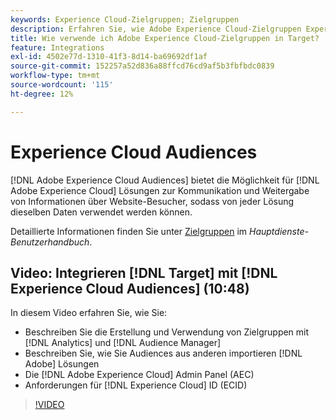```yaml
---
keywords: Experience Cloud-Zielgruppen; Zielgruppen
description: Erfahren Sie, wie Adobe Experience Cloud-Zielgruppen Experience Cloud-Lösungen kommunizieren und Informationen über Website-Besucher mit anderen Adobe-Lösungen teilen können.
title: Wie verwende ich Adobe Experience Cloud-Zielgruppen in Target?
feature: Integrations
exl-id: 4502e77d-1310-41f3-8d14-ba69692df1af
source-git-commit: 152257a52d836a88ffcd76cd9af5b3fbfbdc0839
workflow-type: tm+mt
source-wordcount: '115'
ht-degree: 12%

---
```


# Experience Cloud Audiences

[!DNL Adobe Experience Cloud Audiences] bietet die Möglichkeit für [!DNL Adobe Experience Cloud] Lösungen zur Kommunikation und Weitergabe von Informationen über Website-Besucher, sodass von jeder Lösung dieselben Daten verwendet werden können.

Detaillierte Informationen finden Sie unter [Zielgruppen](https://experienceleague.adobe.com/docs/core-services/interface/audiences/audience-library.html?lang=de) im *Hauptdienste-Benutzerhandbuch*.

## Video: Integrieren [!DNL Target] mit [!DNL Experience Cloud Audiences] (10:48)

In diesem Video erfahren Sie, wie Sie:

* Beschreiben Sie die Erstellung und Verwendung von Zielgruppen mit [!DNL Analytics] und [!DNL Audience Manager]
* Beschreiben Sie, wie Sie Audiences aus anderen importieren [!DNL Adobe] Lösungen
* Die [!DNL Adobe Experience Cloud] Admin Panel (AEC)
* Anforderungen für [!DNL Experience Cloud] ID (ECID)

>[!VIDEO](https://video.tv.adobe.com/v/35152)
